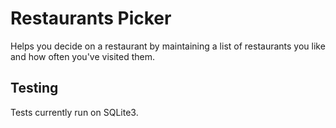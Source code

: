 # Restaurants Picker

Helps you decide on a restaurant by maintaining a list of restaurants you like
and how often you've visited them.

## Testing

Tests currently run on SQLite3.